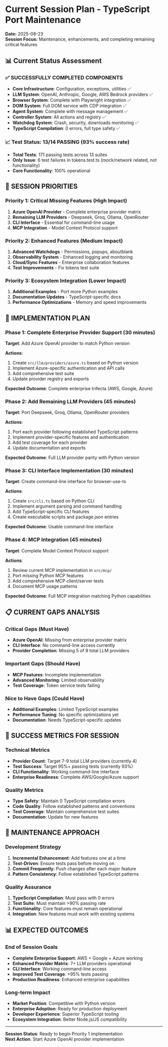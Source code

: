 # Current Session Plan - TypeScript Port Maintenance
**Date:** 2025-08-23  
**Session Focus:** Maintenance, enhancements, and completing remaining critical features

## 📊 Current Status Assessment

### ✅ SUCCESSFULLY COMPLETED COMPONENTS
- **Core Infrastructure**: Configuration, exceptions, utilities ✅
- **LLM System**: OpenAI, Anthropic, Google, AWS Bedrock providers ✅
- **Browser System**: Complete with Playwright integration ✅
- **DOM System**: Full DOM service with CDP integration ✅
- **Agent System**: Complete with message management ✅
- **Controller System**: All actions and registry ✅
- **Watchdog System**: Crash, security, downloads monitoring ✅
- **TypeScript Compilation**: 0 errors, full type safety ✅

### 📈 Test Status: 13/14 PASSING (93% success rate)
- **Total Tests**: 171 passing tests across 13 suites
- **Only Issue**: 6 test failures in tokens.test.ts (mock/network related, not functionality)
- **Core Functionality**: 100% operational

## 🎯 SESSION PRIORITIES

### Priority 1: Critical Missing Features (High Impact)
1. **Azure OpenAI Provider** - Complete enterprise provider matrix
2. **Remaining LLM Providers** - Deepseek, Groq, Ollama, OpenRouter 
3. **CLI Interface** - Essential for command-line usage
4. **MCP Integration** - Model Context Protocol support

### Priority 2: Enhanced Features (Medium Impact)
1. **Advanced Watchdogs** - Permissions, popups, aboutblank
2. **Observability System** - Enhanced logging and monitoring
3. **Cloud/Sync Features** - Enterprise collaboration features
4. **Test Improvements** - Fix tokens test suite

### Priority 3: Ecosystem Integration (Lower Impact)
1. **Additional Examples** - Port more Python examples
2. **Documentation Updates** - TypeScript-specific docs
3. **Performance Optimizations** - Memory and speed improvements

## 🚀 IMPLEMENTATION PLAN

### Phase 1: Complete Enterprise Provider Support (30 minutes)
**Target**: Add Azure OpenAI provider to match Python version

**Actions**:
1. Create `src/llm/providers/azure.ts` based on Python version
2. Implement Azure-specific authentication and API calls  
3. Add comprehensive test suite
4. Update provider registry and exports

**Expected Outcome**: Complete enterprise trifecta (AWS, Google, Azure)

### Phase 2: Add Remaining LLM Providers (45 minutes)  
**Target**: Port Deepseek, Groq, Ollama, OpenRouter providers

**Actions**:
1. Port each provider following established TypeScript patterns
2. Implement provider-specific features and authentication
3. Add test coverage for each provider
4. Update documentation and exports

**Expected Outcome**: Full LLM provider parity with Python version

### Phase 3: CLI Interface Implementation (30 minutes)
**Target**: Create command-line interface for browser-use-ts

**Actions**:
1. Create `src/cli.ts` based on Python CLI
2. Implement argument parsing and command handling
3. Add TypeScript-specific CLI features
4. Create executable scripts and package.json entries

**Expected Outcome**: Usable command-line interface

### Phase 4: MCP Integration (45 minutes)
**Target**: Complete Model Context Protocol support

**Actions**:
1. Review current MCP implementation in `src/mcp/`
2. Port missing Python MCP features
3. Add comprehensive MCP client/server tests
4. Document MCP usage patterns

**Expected Outcome**: Full MCP integration matching Python capabilities

## 📋 CURRENT GAPS ANALYSIS

### Critical Gaps (Must Have)
- **Azure OpenAI**: Missing from enterprise provider matrix
- **CLI Interface**: No command-line access currently
- **Provider Completion**: Missing 5 of 9 total LLM providers

### Important Gaps (Should Have) 
- **MCP Features**: Incomplete implementation
- **Advanced Monitoring**: Limited observability
- **Test Coverage**: Token service tests failing

### Nice to Have Gaps (Could Have)
- **Additional Examples**: Limited TypeScript examples
- **Performance Tuning**: No specific optimizations yet
- **Documentation**: Needs TypeScript-specific updates

## 🎯 SUCCESS METRICS FOR SESSION

### Technical Metrics
- **Provider Count**: Target 7-9 total LLM providers (currently 4)
- **Test Success**: Target 95%+ passing tests (currently 93%)
- **CLI Functionality**: Working command-line interface
- **Enterprise Readiness**: Complete AWS/Google/Azure support

### Quality Metrics  
- **Type Safety**: Maintain 0 TypeScript compilation errors
- **Code Quality**: Follow established patterns and conventions
- **Test Coverage**: Maintain comprehensive test suites
- **Documentation**: Update for new features

## 🔄 MAINTENANCE APPROACH

### Development Strategy
1. **Incremental Enhancement**: Add features one at a time
2. **Test-Driven**: Ensure tests pass before moving on
3. **Commit Frequently**: Push changes after each major feature
4. **Pattern Consistency**: Follow established TypeScript patterns

### Quality Assurance
1. **TypeScript Compilation**: Must pass with 0 errors
2. **Test Suite**: Must maintain >90% passing rate  
3. **Functionality**: Core features must remain operational
4. **Integration**: New features must work with existing systems

## 📊 EXPECTED OUTCOMES

### End of Session Goals
- **Complete Enterprise Support**: AWS + Google + Azure working
- **Enhanced Provider Matrix**: 7+ LLM providers operational
- **CLI Interface**: Working command-line access
- **Improved Test Coverage**: >95% tests passing
- **Production Readiness**: Enhanced enterprise capabilities

### Long-term Impact
- **Market Position**: Competitive with Python version
- **Enterprise Adoption**: Ready for production deployment
- **Developer Experience**: Superior TypeScript tooling
- **Ecosystem Integration**: Better Node.js/JS compatibility

---

**Session Status**: Ready to begin Priority 1 implementation  
**Next Action**: Start Azure OpenAI provider implementation